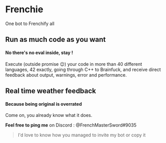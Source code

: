 # Frenchie

One bot to Frenchify all

## Run as much code as you want
#### No there's no eval inside, stay !

Execute (outside promise 😉) your code in more than 40 different languages, 42 exactly, going through C++ to Brainfuck, and receive direct feedback about output, warnings, error and performance.

## Real time weather feedback
#### Because being original is overrated

Come on, you already know what it does.

**Feel free to ping me** on Discord : @FrenchMasterSword#9035
>I'd love to know how you managed to invite my bot or copy it
